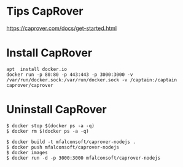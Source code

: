 # Tips CapRover

https://caprover.com/docs/get-started.html
 
# Install CapRover
```
apt  install docker.io
docker run -p 80:80 -p 443:443 -p 3000:3000 -v /var/run/docker.sock:/var/run/docker.sock -v /captain:/captain caprover/caprover
```


# Uninstall CapRover
```
$ docker stop $(docker ps -a -q)
$ docker rm $(docker ps -a -q)
```

```
$ docker build -t mfalconsoft/caprover-nodejs .
$ docker push mfalconsoft/caprover-nodejs
$ docker images
$ docker run -d -p 3000:3000 mfalconsoft/caprover-nodejs
```
